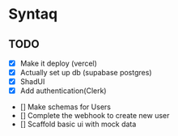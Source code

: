 # Syntaq

## TODO

- [x] Make it deploy (vercel)
- [x] Actually set up db (supabase postgres)
- [x] ShadUI
- [x] Add authentication(Clerk)
- [] Make schemas for Users
- [] Complete the webhook to create new user
- [] Scaffold basic ui with mock data
